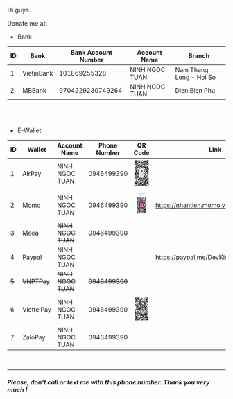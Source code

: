 Hi guys.

Donate me at:
 - Bank

| ID | Bank | Bank Account Number | Account Name | Branch |
|--|--|--|--|--|
| 1 | VietinBank | 101869255328 | NINH NGOC TUAN | Nam Thang Long - Hoi So |
| 2 | MBBank | 9704229230749264 | NINH NGOC TUAN | Dien Bien Phu |

<br/><br/>

- E-Wallet

| ID | Wallet | Account Name | Phone Number | QR Code | Link | Note |
|--|--|--|--|--|--|--|
| 1 | AirPay | NINH NGOC TUAN | 0946499390 | <img src="https://github.com/KingNNT/KingNNT/blob/master/assets/images/qrcodes/QRCodeAirPay.jpg" height="64" alt="AirPay" height="24"> | | Suggest |
| 2 | Momo | NINH NGOC TUAN | 0946499390 | <img src="https://github.com/KingNNT/KingNNT/blob/master/assets/images/qrcodes/QRCodeMomo.jpg" alt="Momo" height="64"> | https://nhantien.momo.vn/dD222YGYEEB | Suggest
|~~3~~ | ~~Moca~~ | ~~NINH NGOC TUAN~~ | ~~0946499390~~ | | | ~~Not Use~~ |
| 4 | Paypal | NINH NGOC TUAN | | | https://paypal.me/DevKingNNT | Not Suggest |
| ~~5~~ | ~~VNPTPay~~ | ~~NINH NGOC TUAN~~ | ~~0946499390~~ | | | ~~Not Use~~ |
| 6 | ViettelPay | NINH NGOC TUAN | 0946499390 | <img src="https://github.com/KingNNT/KingNNT/blob/master/assets/images/qrcodes/QRCodeZaloPay.jpg" alt="ZaloPay" height="64"> | | Suggest |
| 7 | ZaloPay | NINH NGOC TUAN | 0946499390 | | | Suggest|

<br/>

----
##### Please, don't call or text me with this phone number. Thank you very much !

